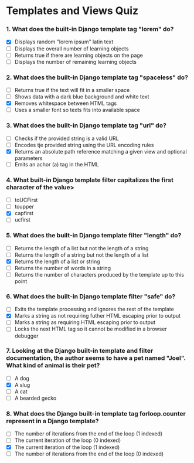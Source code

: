 # Templates and Views Quiz

### 1. What does the built-in Django template tag "lorem" do?
- [x] Displays random "lorem ipsum" latin text
- [ ] Displays the overall number of learning objects
- [ ] Returns true if there are learning objects on the page
- [ ] Displays the number of remaining learning objects

### 2. What does the built-in Django template tag "spaceless" do?
- [ ] Returns true if the text will fit in a smaller space
- [ ] Shows data with a dark blue background and white text
- [x] Removes whitespace between HTML tags
- [ ] Uses a smaller font so texts fits into available space

### 3. What does the built-in Django template tag "url" do?
- [ ] Checks if the provided string is a valid URL
- [ ] Encodes tje provided string using the URL encoding rules
- [x] Returns an absolute path reference matching a given view and optional parameters
- [ ] Emits an achor (a) tag in the HTML

### 4. What built-in Django template filter capitalizes the first character of the value>
- [ ] toUCFirst
- [ ] toupper
- [x] capfirst
- [ ] ucfirst

### 5. What does the built-in Django template filter "length" do?
- [ ] Returns the length of a list but not the length of a string
- [ ] Returns the length of a string but not the length of a list
- [x] Returns the length of a list or string
- [ ] Returns the number of words in a string
- [ ] Returns the number of characters produced by the template up to this point

### 6. What does the built-in Django template filter "safe" do?
- [ ] Exits the template processing and ignores the rest of the template
- [x] Marks a string as not requiring futher HTML escaping prior to output
- [ ] Marks a string as requiring HTML escaping prior to output
- [ ] Locks the next HTML tag so it cannot be modified in a browser debugger

### 7. Looking at the Django built-in template and filter documentation, the author seems to have a pet named "Joel". What kind of animal is their pet?
- [ ] A dog
- [x] A slug
- [ ] A cat
- [ ] A bearded gecko

### 8. What does the Django built-in template tag forloop.counter represent in a Django template?
- [ ] The number of iterations from the end of the loop (1 indexed)
- [ ] The current iteration of the loop (0 indexed)
- [x] The current iteration of the loop (1 indexed)
- [ ] The number of iterations from the end of the loop (0 indexed)
